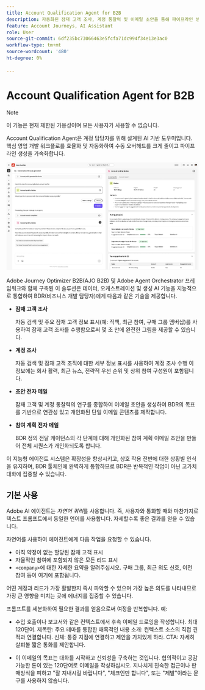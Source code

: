 ```yaml
---
title: Account Qualification Agent for B2B
description: 자동화된 잠재 고객 조사, 계정 통찰력 및 이메일 초안을 통해 파이프라인 생성을 가속화하는 AI 기반의 B2B 영업 팀용 Account Qualification Agent에 대해 알아봅니다.
feature: Account Journeys, AI Assistant
role: User
source-git-commit: 6df235bc73066463e5fcfa71dc994f34e13e3ac0
workflow-type: tm+mt
source-wordcount: '480'
ht-degree: 0%

---
```



# Account Qualification Agent for B2B

>[!NOTE]
>이 기능은 현재 제한된 가용성이며 모든 사용자가 사용할 수 없습니다.
>

Account Qualification Agent은 계정 담당자를 위해 설계된 AI 기반 도우미입니다. 핵심 영업 개발 워크플로를 효율화 및 자동화하여 수동 오버헤드를 크게 줄이고 파이프라인 생성을 가속화합니다.

![Account Qualification Agent](assets/acc-qualification-agent.png)

Adobe Journey Optimizer B2B(AJO B2B) 및 Adobe Agent Orchestrator 프레임워크와 함께 구축된 이 솔루션은 데이터, 오케스트레이션 및 생성 AI 기능을 지능적으로 통합하여 BDR(비즈니스 개발 담당자)에게 다음과 같은 기술을 제공합니다.

* **잠재 고객 조사**

  자동 검색 및 주요 잠재 고객 정보 표시(예: 직책, 최근 참여, 구매 그룹 멤버십)를 사용하여 잠재 고객 조사를 수행함으로써 몇 초 만에 완전한 그림을 제공할 수 있습니다.


* **계정 조사**

  자동 검색 및 잠재 고객 조직에 대한 세부 정보 표시를 사용하여 계정 조사 수행 이 정보에는 회사 활력, 최근 뉴스, 전략적 우선 순위 및 상위 참여 구성원이 포함됩니다.

* **초안 전자 메일**

  잠재 고객 및 계정 통찰력의 연구를 종합하여 이메일 초안을 생성하여 BDR의 목표를 기반으로 연관성 있고 개인화된 단일 이메일 콘텐츠를 제작합니다.

* **참여 계획 전자 메일**

  BDR 정의 전달 케이던스의 각 단계에 대해 개인화된 참여 계획 이메일 초안을 만들어 전체 시퀀스가 개인화되도록 합니다.


이 지능형 에이전트 시스템은 확장성을 향상시키고, 상호 작용 전반에 대한 상황별 인식을 유지하며, BDR 툴체인에 완벽하게 통합하므로 BDR은 반복적인 작업이 아닌 고가치 대화에 집중할 수 있습니다.

## 기본 사용

Adobe AI 에이전트는 _자연어 쿼리_&#x200B;를 사용합니다. 즉, 사용자와 통화할 때와 마찬가지로 텍스트 프롬프트에서 동일한 언어를 사용합니다. 자세할수록 좋은 결과를 얻을 수 있습니다.

자연어를 사용하여 에이전트에게 다음 작업을 요청할 수 있습니다.

* 아직 약정이 없는 할당된 잠재 고객 표시
* 자율적인 참여에 포함되지 않은 모든 리드 표시
* `<company>`에 대한 자세한 요약을 알려주십시오. 구매 그룹, 최근 의도 신호, 이전 참여 등이 여기에 포함됩니다.

어떤 계정과 리드가 가장 활발한지 즉시 파악할 수 있으며 가장 높은 의도를 나타내므로 가장 큰 영향을 미치는 곳에 에너지를 집중할 수 있습니다.

프롬프트를 세분화하여 필요한 결과를 얻음으로써 여정을 반복합니다. 예:

* 수입 호출이나 보고서와 같은 컨텍스트에서 후속 이메일 드로잉을 작성합니다. 최대 120단어. 제목란: 주요 테마를 통합한 매혹적인 내용 소개: 컨텍스트 소스의 직접 견적과 연결합니다. 신체: 통증 지점에 연결하고 제안을 가치있게 하라. CTA: 자세히 살펴볼 짧은 통화를 제안합니다.

* 이 이메일의 목표는 대화를 시작하고 신뢰성을 구축하는 것입니다. 협의적이고 공감 가능한 톤이 있는 120단어로 이메일을 작성하십시오. 지나치게 친숙한 접근이나 판매방식을 피하고 &quot;잘 지내시길 바랍니다&quot;, &quot;체크인만 합니다&quot;, 또는 &quot;제발&quot;이라는 문구를 사용하지 않습니다.
